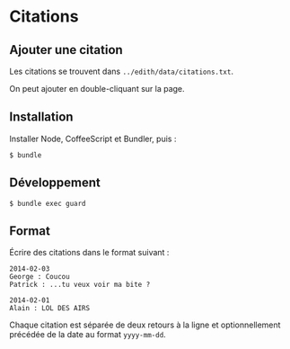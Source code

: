 Citations
=========

Ajouter une citation
--------------------

Les citations se trouvent dans `../edith/data/citations.txt`.

On peut ajouter en double-cliquant sur la page.

Installation
------------

Installer Node, CoffeeScript et Bundler, puis :

    $ bundle

Développement
-------------

    $ bundle exec guard

Format
------

Écrire des citations dans le format suivant :

    2014-02-03
    George : Coucou
    Patrick : ...tu veux voir ma bite ?

    2014-02-01
    Alain : LOL DES AIRS

Chaque citation est séparée de deux retours à la ligne et optionnellement précédée de la date au format `yyyy-mm-dd`.

